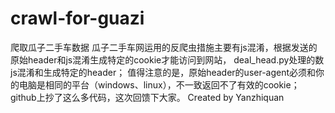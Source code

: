 # crawl-for-guazi
爬取瓜子二手车数据
瓜子二手车网运用的反爬虫措施主要有js混淆，根据发送的原始header和js混淆生成特定的cookie才能访问到网站，
deal_head.py处理的数js混淆和生成特定的header；
值得注意的是，原始header的user-agent必须和你的电脑是相同的平台（windows、linux），不一致返回不了有效的cookie；
github上抄了这么多代码，这次回馈下大家。
Created by Yanzhiquan
